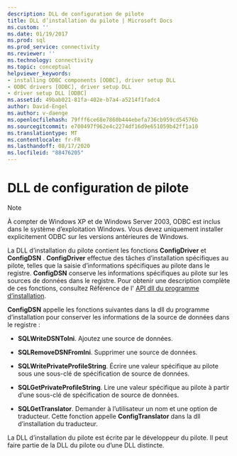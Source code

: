 ```yaml
---
description: DLL de configuration de pilote
title: DLL d’installation du pilote | Microsoft Docs
ms.custom: ''
ms.date: 01/19/2017
ms.prod: sql
ms.prod_service: connectivity
ms.reviewer: ''
ms.technology: connectivity
ms.topic: conceptual
helpviewer_keywords:
- installing ODBC components [ODBC], driver setup DLL
- ODBC drivers [ODBC], driver setup DLL
- driver setup DLL [ODBC]
ms.assetid: 49bab021-81fa-402e-b7a4-a5214f1fadc4
author: David-Engel
ms.author: v-daenge
ms.openlocfilehash: 79fff6ce68e7860b444ebefa736cb959cd54576b
ms.sourcegitcommit: e700497f962e4c2274df16d9e651059b42ff1a10
ms.translationtype: MT
ms.contentlocale: fr-FR
ms.lasthandoff: 08/17/2020
ms.locfileid: "88476205"
---
```

# <a name="driver-setup-dll"></a>DLL de configuration de pilote
> [!NOTE]  
>  À compter de Windows XP et de Windows Server 2003, ODBC est inclus dans le système d’exploitation Windows. Vous devez uniquement installer explicitement ODBC sur les versions antérieures de Windows.  
  
 La DLL d’installation du pilote contient les fonctions **ConfigDriver** et **ConfigDSN** . **ConfigDriver** effectue des tâches d’installation spécifiques au pilote, telles que la saisie d’informations spécifiques au pilote dans le registre. **ConfigDSN** conserve les informations spécifiques au pilote sur les sources de données dans le registre. Pour obtenir une description complète de ces fonctions, consultez Référence de l' [API dll du programme d’installation](../../../odbc/reference/syntax/setup-dll-api-reference.md).  
  
 **ConfigDSN** appelle les fonctions suivantes dans la dll du programme d’installation pour conserver les informations de la source de données dans le registre :  
  
-   **SQLWriteDSNToIni**. Ajoutez une source de données.  
  
-   **SQLRemoveDSNFromIni**. Supprimer une source de données.  
  
-   **SQLWritePrivateProfileString**. Écrire une valeur spécifique au pilote sous une sous-clé de spécification de source de données.  
  
-   **SQLGetPrivateProfileString**. Lire une valeur spécifique au pilote à partir d’une sous-clé de spécification de source de données.  
  
-   **SQLGetTranslator**. Demander à l’utilisateur un nom et une option de traducteur. Cette fonction appelle **ConfigTranslator** dans la dll d’installation du traducteur.  
  
 La DLL d’installation du pilote est écrite par le développeur du pilote. Il peut faire partie de la DLL du pilote ou d’une DLL distincte.
